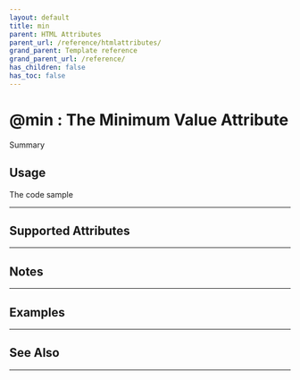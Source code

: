 ```yaml
---
layout: default
title: min
parent: HTML Attributes
parent_url: /reference/htmlattributes/
grand_parent: Template reference
grand_parent_url: /reference/
has_children: false
has_toc: false
---
```


# @min : The Minimum Value Attribute

Summary

## Usage

 The code sample

---

## Supported Attributes


---

## Notes


---

## Examples


---


## See Also


---

